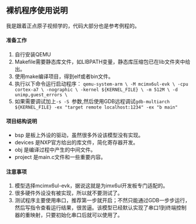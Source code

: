 ## 裸机程序使用说明

我是跟着正点原子视频学的，代码大部分也是参考例程的。

#### 准备工作
1. 自行安装QEMU
2. Makefile需要静态库文件，如LIBPATH变量，静态库压缩包已在lib文件夹中给出。
3. 使用make编译项目，得到elf或者bin文件。
4. 执行以下命令运行启动程序：
    `qemu-system-arm \
    -M mcimx6ul-evk \
    -cpu cortex-a7 \
    -nographic \
    -kernel ${KERNEL_FILE} \
    -m 512M \
    -d unimp,guest_errors \`
5. 如果需要调试加上`-s -S `参数,然后使用GDB远程调试`gdb-multiarch  ${KERNEL_FILE} -ex "target remote localhost:1234" -ex "b main"`

#### 项目结构说明
- bsp 是板上外设的驱动，虽然很多外设该模型没有实现。
- devices 是NXP官方给出的库文件，简化寄存器开发。
- obj 是编译过程中产生的中间文件。
- project 是main.c文件和一些重要内容。

#### 注意事项
1. 模型选择mcimx6ul-evk，据说这就是为imx6ul开发板专门适配的。
2. 很多硬件外设没有被实现，所以就不要测试了。
3. 测试程序主要使用串口，推荐第一步就开启；不然只能通过GDB一步步运行，然后写指令查看运行结果，很苦逼。该模型已经默认实现了串口1到终端控制器的重映射，只要初始化串口后就可以使用了。

